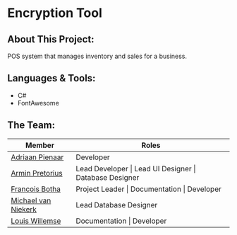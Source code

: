 # Encryption Tool
## About This Project:
POS system that manages inventory and sales for a business.

## Languages & Tools:
- C#
- FontAwesome

## The Team:
|Member|Roles|
|---|---|
|[Adriaan Pienaar](https://github.com/Adriaan0108)|Developer|
|[Armin Pretorius](https://github.com/ArminPretorius)|Lead Developer \| Lead UI Designer \| Database Designer|
|[Francois Botha](https://github.com/FranBotha1990)|Project Leader \| Documentation \| Developer|
|[Michael van Niekerk](https://github.com/Michaelvn2420)|Lead Database Designer|
|[Louis Willemse](https://github.com/Luigi-W)|Documentation \| Developer|
